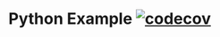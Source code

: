 # Python Example [![codecov](https://codecov.io/gh/alphaolomi/python-cover/branch/master/graph/badge.svg)](https://codecov.io/gh/alphaolomi/python-cover)

